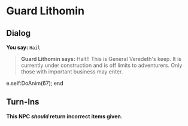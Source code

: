 # Guard Lithomin


## Dialog

**You say:** `Hail`



>**Guard Lithomin says:** Halt!!  This is General Veredeth's keep.  It is currently under construction and is off limits to adventurers.  Only those with important business may enter.


e.self:DoAnim(67);
end



## Turn-Ins



**This NPC *should* return incorrect items given.**





